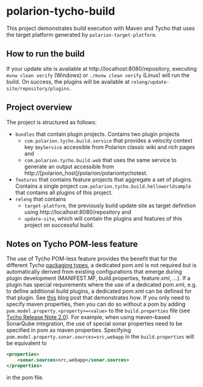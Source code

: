 # polarion-tycho-build

This project demonstrates build execution with Maven and Tycho that uses the target platform generated by `polarion-target-platform`.

## How to run the build
If your update site is available at http://localhost:8080/repository, executing `mvnw clean verify` (Windows) or `./mvnw clean verify` (Linux) will run the build. On success, the plugins will be available at `releng/update-site/repository/plugins`.

## Project overview
The project is structured as follows:
* `bundles` that contain plugin projects. Contains two plugin projects
  * `com.polarion.tycho.build.service` that provides a velocity context key `$myService` accessible from Polarion classic wiki and rich pages and
  * `com.polarion.tycho.build.web` that uses the same service to generate an output accessible from http://[polarion_host]/polarion/polariontychotest.
* `features` that contains feature projects that aggregate a set of plugins. Contains a single project `com.polarion.tycho.build.helloworldsample` that contains all plugins of this project.
* `releng` that contains
  * `target-platform`, the previously build update site as target definition using http://localhost:8080/repository and
  * `update-site`, which will contain the plugins and features of this project on successful build.

## Notes on Tycho POM-less feature
The use of Tycho POM-less feature provides the benefit that for the different Tycho [packaging types](https://wiki.eclipse.org/Tycho/Packaging_Types), a dedicated pom.xml is not required but is automatically derived from existing configurations that emerge during plugin development (MANIFEST.MF, build.properties, feature.xml, ...). If a plugin has special requirements where the use of a dedicated pom.xml, e.g. to define additional build plugins, a dedicated pom.xml can be defined for that plugin. See [this](http://blog.vogella.com/2019/11/25/pom-less-tycho-enhanced/) blog post that demonstrates how. If you only need to specify maven properties, then you can do so without a pom by adding  `pom.model.property.<property>=<value>` to the `build.properties` file (see [Tycho Release Note 2.0](https://wiki.eclipse.org/Tycho/Release_Notes/2.0#Define_Maven_Project_properties_in_build.properties)). For example, when using maven-based SonarQube integration, the use of special sonar properties need to be specified in pom as maven properties. Specifying `pom.model.property.sonar.sources=src,webapp` in the `build.properties` will be equivalent to
```xml
<properties>
    <sonar.sources>src,webapp</sonar.sources>
</properties>
```
in the pom file.
